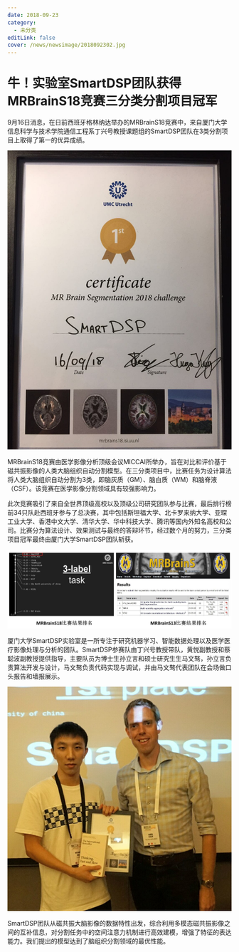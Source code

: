 ```yaml
---
date: 2018-09-23
category:
  - 未分类
editLink: false
cover: /news/newsimage/2018092302.jpg
---
```



# 牛！实验室SmartDSP团队获得MRBrainS18竞赛三分类分割项目冠军

9月16日消息，在日前西班牙格林纳达举办的MRBrainS18竞赛中，来自厦门大学信息科学与技术学院通信工程系丁兴号教授课题组的SmartDSP团队在3类分割项目上取得了第一的优异成绩。
<!-- more -->


![](/news/newsimage/2018092302.jpg)

MRBrainS18竞赛由医学影像分析顶级会议MICCAI所举办，旨在对比和评价基于磁共振影像的人类大脑组织自动分割模型。在三分类项目中，比赛任务为设计算法将人类大脑组织自动分割为3类，即脑灰质（GM）、脑白质（WM）和脑脊液（CSF）。该竞赛在医学影像分割领域具有较强影响力。

此次竞赛吸引了来自全世界顶级高校以及顶级公司研究团队参与比赛，最后排行榜前34只队赴西班牙参与了总决赛，其中包括斯坦福大学、北卡罗来纳大学、亚琛工业大学、香港中文大学、清华大学、华中科技大学、腾讯等国内外知名高校和公司。比赛分为算法设计、效果测试与最终的答辩环节，经过数个月的努力，三分类项目冠军最终由厦门大学SmartDSP团队斩获。

![](/news/newsimage/2018092303.jpg)

厦门大学SmartDSP实验室是一所专注于研究机器学习、智能数据处理以及医学医疗影像处理与分析的团队。SmartDSP参赛队由丁兴号教授带队，黄悦副教授和蔡聪波副教授提供指导，主要队员为博士生孙立言和硕士研究生生马文骜，孙立言负责算法开发与设计，马文骜负责代码实现与调试，并由马文骜代表团队在会场做口头报告和墙报展示。

![](/news/newsimage/2018092301.jpg)

SmartDSP团队从磁共振大脑影像的数据特性出发，综合利用多模态磁共振影像之间的互补信息，对分割任务中的空间注意力机制进行高效建模，增强了特征的表达能力。我们提出的模型达到了脑组织分割领域的最优性能。